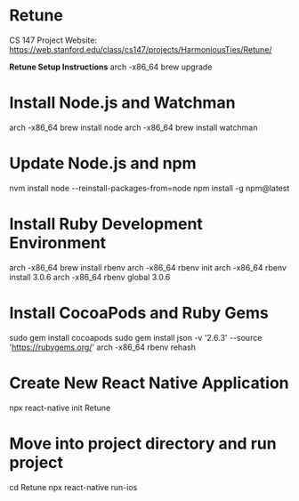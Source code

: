 # Retune
CS 147 Project Website: https://web.stanford.edu/class/cs147/projects/HarmoniousTies/Retune/

**Retune Setup Instructions**
arch -x86_64 brew upgrade

# Install Node.js and Watchman
arch -x86_64 brew install node
arch -x86_64 brew install watchman

# Update Node.js and npm
nvm install node --reinstall-packages-from=node
npm install -g npm@latest

# Install Ruby Development Environment
arch -x86_64 brew install rbenv
arch -x86_64 rbenv init
arch -x86_64 rbenv install 3.0.6
arch -x86_64 rbenv global 3.0.6

# Install CocoaPods and Ruby Gems
sudo gem install cocoapods
sudo gem install json -v '2.6.3' --source 'https://rubygems.org/'
arch -x86_64 rbenv rehash

# Create New React Native Application
npx react-native init Retune

# Move into project directory and run project
cd Retune
npx react-native run-ios
